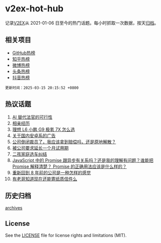 # v2ex-hot-hub

 记录[V2EX](https://www.v2ex.com/)从 2021-01-06 日至今的热门话题。每小时抓取一次数据，按天[归档](archives)。
 
 ## 相关项目

- [GitHub热榜](https://github.com/lonnyzhang423/github-hot-hub)
- [知乎热榜](https://github.com/lonnyzhang423/zhihu-hot-hub)
- [微博热榜](https://github.com/lonnyzhang423/weibo-hot-hub)
- [头条热榜](https://github.com/lonnyzhang423/toutiao-hot-hub)
- [抖音热榜](https://github.com/lonnyzhang423/douyin-hot-hub)


 `更新时间：2025-03-15 20:15:52 +0800`

## 热议话题

1. [AI 替代法官的可行性](https://www.v2ex.com/t/1118580)
1. [相亲经历](https://www.v2ex.com/t/1118533)
1. [理想 L6 小鹏 G9 极氪 7X 怎么选](https://www.v2ex.com/t/1118583)
1. [关于国内安卓系的广告](https://www.v2ex.com/t/1118549)
1. [公司倒闭裁员了，我应该拿到赔偿吗，还是原地解散？](https://www.v2ex.com/t/1118586)
1. [被公司要求延长一个月试用期](https://www.v2ex.com/t/1118566)
1. [二孩家庭选车纠结](https://www.v2ex.com/t/1118600)
1. [JavaScript 中的 Promise 跟异步有关系吗？还是我的理解有问题？谁能把 Promise 解释清楚？ Promise 的正确用法应该是什么样的？](https://www.v2ex.com/t/1118623)
1. [重新回到 8 年前的公司是一种怎样的感觉](https://www.v2ex.com/t/1118601)
1. [有老哥知道现在还能寄纸质信件么](https://www.v2ex.com/t/1118644)

## 历史归档

[archives](archives)

## License

See the [LICENSE](LICENSE) file for license rights and limitations (MIT).

